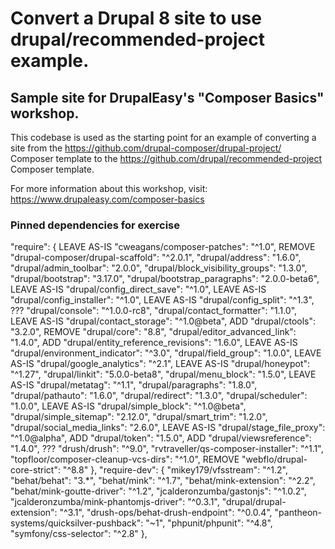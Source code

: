 # Convert a Drupal 8 site to use drupal/recommended-project example.

## Sample site for DrupalEasy's "Composer Basics" workshop.

This codebase is used as the starting point for an example of converting a site
from the https://github.com/drupal-composer/drupal-project/ Composer template to the 
https://github.com/drupal/recommended-project Composer template.

For more information about this workshop, visit: https://www.drupaleasy.com/composer-basics

### Pinned dependencies for exercise
  "require": {
LEAVE AS-IS    "cweagans/composer-patches": "^1.0",
REMOVE    "drupal-composer/drupal-scaffold": "^2.0.1",
    "drupal/address": "1.6.0",
    "drupal/admin_toolbar": "2.0.0",
    "drupal/block_visibility_groups": "1.3.0",
    "drupal/bootstrap": "3.17.0",
    "drupal/bootstrap_paragraphs": "2.0.0-beta6",
LEAVE AS-IS    "drupal/config_direct_save": "^1.0",
LEAVE AS-IS    "drupal/config_installer": "^1.0",
LEAVE AS-IS    "drupal/config_split": "^1.3",
???    "drupal/console": "^1.0.0-rc8",
    "drupal/contact_formatter": "1.1.0",
LEAVE AS-IS    "drupal/contact_storage": "^1.0@beta",
ADD    "drupal/ctools": "3.2.0",
REMOVE    "drupal/core": "8.8",
    "drupal/editor_advanced_link": "1.4.0",
ADD    "drupal/entity_reference_revisions": "1.6.0",
LEAVE AS-IS    "drupal/environment_indicator": "^3.0",
    "drupal/field_group": "1.0.0",
LEAVE AS-IS    "drupal/google_analytics": "^2.1",
LEAVE AS-IS    "drupal/honeypot": "^1.27",
    "drupal/linkit": "5.0.0-beta8",
    "drupal/menu_block": "1.5.0",
LEAVE AS-IS    "drupal/metatag": "^1.1",
    "drupal/paragraphs": "1.8.0",
    "drupal/pathauto": "1.6.0",
    "drupal/redirect": "1.3.0",
    "drupal/scheduler": "1.0.0",
LEAVE AS-IS    "drupal/simple_block": "^1.0@beta",
    "drupal/simple_sitemap": "2.12.0",
    "drupal/smart_trim": "1.2.0",
    "drupal/social_media_links": "2.6.0",
LEAVE AS-IS    "drupal/stage_file_proxy": "^1.0@alpha",
ADD    "drupal/token": "1.5.0",
ADD    "drupal/viewsreference": "1.4.0",
???    "drush/drush": "^9.0",
    "rvtraveller/qs-composer-installer": "^1.1",
    "topfloor/composer-cleanup-vcs-dirs": "^1.0",
REMOVE    "webflo/drupal-core-strict": "^8.8"
  },
  "require-dev": {
    "mikey179/vfsstream": "^1.2",
    "behat/behat": "3.*",
    "behat/mink": "^1.7",
    "behat/mink-extension": "^2.2",
    "behat/mink-goutte-driver": "^1.2",
    "jcalderonzumba/gastonjs": "^1.0.2",
    "jcalderonzumba/mink-phantomjs-driver": "^0.3.1",
    "drupal/drupal-extension": "^3.1",
    "drush-ops/behat-drush-endpoint": "^0.0.4",
    "pantheon-systems/quicksilver-pushback": "~1",
    "phpunit/phpunit": "^4.8",
    "symfony/css-selector": "^2.8"
  },